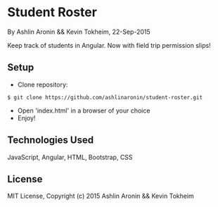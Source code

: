 Student Roster
==========

By Ashlin Aronin && Kevin Tokheim, 22-Sep-2015

Keep track of students in Angular. Now with field trip permission slips!

Setup
----------
* Clone repository:
```console
$ git clone https://github.com/ashlinaronin/student-roster.git
```
* Open 'index.html' in a browser of your choice
* Enjoy!

Technologies Used
----------
JavaScript, Angular, HTML, Bootstrap, CSS

License
----------
MIT License, Copyright (c) 2015 Ashlin Aronin && Kevin Tokheim
